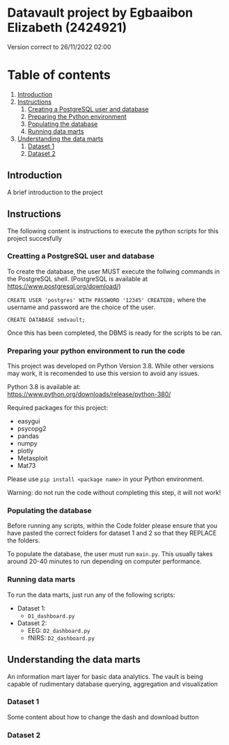 # Datavault project by Egbaaibon Elizabeth (2424921)
Version correct to 26/11/2022 02:00

# Table of contents
1. [Introduction](#introduction)
2. [Instructions](#instructions)
    1. [Creating a PostgreSQL user and database](#instructions1)
    2. [Preparing the Python environment](#instructions2)
    3. [Populating the database](#instructions3)
    4. [Running data marts](#instructions4)
3. [Understanding the data marts](#explanation)
    1. [Dataset 1](#datamart1)
    2. [Dataset 2](#datamart2)

## Introduction <a name="introduction"></a>

A brief introduction to the project

## Instructions <a name="instructions"></a>
The following content is instructions to execute the python scripts for this project succesfully

### Creatting a PostgreSQL user and database <a name="instructions1"></a>

To create the database, the user MUST execute the follwing commands in the PostgreSQL shell. (PostgreSQL is available at https://www.postgresql.org/download/)

`CREATE USER 'postgres' WITH PASSWORD '12345' CREATEDB;` where the username and password are the choice of the user.

`CREATE DATABASE smdvault;`

Once this has been completed, the DBMS is ready for the scripts to be ran.

### Preparing your python environment to run the code <a name="instructions2"></a>

This project was developed on Python Version 3.8. While other versions may work, it is recomended to use this version to avoid any issues.

Python 3.8 is available at: https://www.python.org/downloads/release/python-380/

Required packages for this project:

- easygui
- psycopg2
- pandas
- numpy
- plotly
- Metasploit
- Mat73

Please use `pip install <package name>` in your Python environment.

Warning: do not run the code without completing this step, it will not work!

### Populating the database <a name="instructions3"></a>

Before running any scripts, within the Code folder please ensure that you have pasted the correct folders for dataset 1 and 2 so that they REPLACE the folders.



To populate the database, the user must run `main.py`. This usually takes around 20-40 minutes to run depending on computer performance.

### Running data marts <a name="instructions4"></a>

To run the data marts, just run any of the following scripts:

- Dataset 1:
    -  `D1_dashboard.py`
- Dataset 2:
    - EEG: `D2_dashboard.py`
    - fNIRS: `D2_dashboard.py`


## Understanding the data marts <a name="explanation"></a>
An information mart layer for basic data analytics. The vault is being capable of rudimentary
database querying, aggregation and visualization

### Dataset 1 <a name="datamart1"></a>

Some content about how to change the dash and download button

### Dataset 2 <a name="datamart2"></a>




